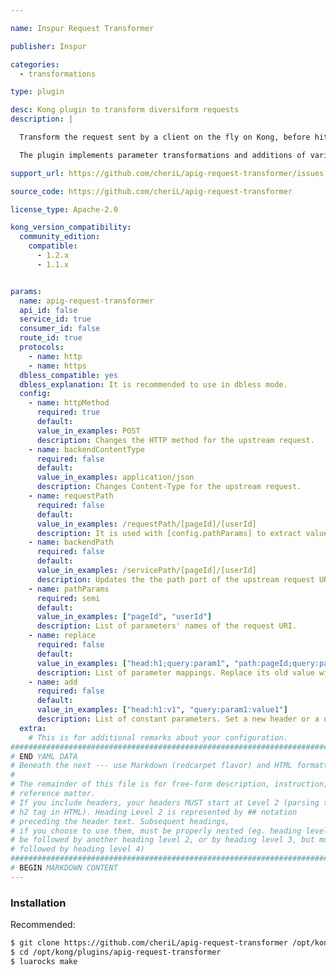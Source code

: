 ```yaml
---

name: Inspur Request Transformer

publisher: Inspur

categories:
  - transformations

type: plugin

desc: Kong plugin to transform diversiform requests
description: |

  Transform the request sent by a client on the fly on Kong, before hitting the upstream server.

  The plugin implements parameter transformations and additions of various positions.

support_url: https://github.com/cheriL/apig-request-transformer/issues

source_code: https://github.com/cheriL/apig-request-transformer

license_type: Apache-2.0

kong_version_compatibility:
  community_edition:
    compatible:
      - 1.2.x
      - 1.1.x


params:
  name: apig-request-transformer
  api_id: false
  service_id: true
  consumer_id: false
  route_id: true
  protocols:
    - name: http
    - name: https
  dbless_compatible: yes
  dbless_explanation: It is recommended to use in dbless mode.
  config:
    - name: httpMethod
      required: true
      default:
      value_in_examples: POST
      description: Changes the HTTP method for the upstream request.
    - name: backendContentType
      required: false
      default:
      value_in_examples: application/json
      description: Changes Content-Type for the upstream request.
    - name: requestPath
      required: false
      default:
      value_in_examples: /requestPath/[pageId]/[userId]
      description: It is used with [config.pathParams] to extract values from the request URI.
    - name: backendPath
      required: false
      default:
      value_in_examples: /servicePath/[pageId]/[userId]
      description: Updates the the path part of the upstream request URI with values.
    - name: pathParams
      required: semi
      default:
      value_in_examples: ["pageId", "userId"]
      description: List of parameters' names of the request URI.
    - name: replace
      required: false
      default:
      value_in_examples: ["head:h1;query:param1", "path:pageId;query:param2"]
      description: List of parameter mappings. Replace its old value with the new one at different locations.
    - name: add
      required: false
      default:
      value_in_examples: ["head:h1:v1", "query:param1:value1"]
      description: List of constant parameters. Set a new header or a new querystring with the given value.
  extra:
    # This is for additional remarks about your configuration.
###############################################################################
# END YAML DATA
# Beneath the next --- use Markdown (redcarpet flavor) and HTML formatting only.
#
# The remainder of this file is for free-form description, instruction, and
# reference matter.
# If you include headers, your headers MUST start at Level 2 (parsing to
# h2 tag in HTML). Heading Level 2 is represented by ## notation
# preceding the header text. Subsequent headings,
# if you choose to use them, must be properly nested (eg. heading level 2 may
# be followed by another heading level 2, or by heading level 3, but must NOT be
# followed by heading level 4)
###############################################################################
# BEGIN MARKDOWN CONTENT
---
```


### Installation
Recommended:

```bash
$ git clone https://github.com/cheriL/apig-request-transformer /opt/kong/plugins
$ cd /opt/kong/plugins/apig-request-transformer
$ luarocks make
```
